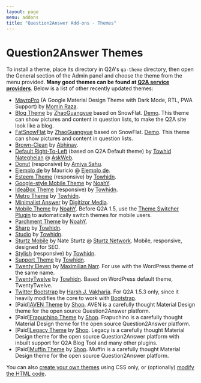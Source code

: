 ```yaml
---
layout: page
menu: addons
title: "Question2Answer Add-ons - Themes"
---
```


# Question2Answer Themes

To install a theme, place its directory in Q2A's `qa-theme` directory, then open the General section of the Admin panel and choose the theme from the menu provided. **Many good themes can be found at [Q2A service providers](/services/)**. Below is a list of other recently updated themes:

- [MayroPro](https://github.com/MominRaza/MayroPro) (A Google Material Design Theme with Dark Mode, RTL, PWA Support) by [Momin Raza](https://mominraza.github.io).
- [Blog Theme](https://github.com/ostack/qa-ostack-blog-theme) by [ZhaoGuangyue](https://www.linkedin.com/in/%E5%85%89%E8%B7%83-%E8%B5%B5-b58234146) based on SnowFlat. [Demo](https://www.ostack.cn). This theme can show pictures and content in question lists, to make the Q2A site look like a blog.
- [FatSnowFlat](https://github.com/ostack/qa-FatSnowFlat-theme) by [ZhaoGuangyue](https://www.linkedin.com/in/%E5%85%89%E8%B7%83-%E8%B5%B5-b58234146) based on SnowFlat. [Demo](https://www.ostack.cn). This theme can show pictures and content in question lists.
- [Brown-Clean](http://www.question2answer.org/qa/24972/new-free-theme-launched-brown-clean) by [Abhinav](http://www.question2answer.org/qa/user/abhik21).
- [Default Right-To-Left](http://www.question2answer.org/third-party/question2answer-theme-Default-R2L.zip) (based on Q2A Default theme) by [Towhid Nategheian](http://TowhidN.com/) @ [AskWeb](http://askweb.ir/).
- [Donut](https://github.com/amiyasahu/Donut) (responsive) by [Amiya Sahu](http://amiyasahu.com/).
- [Ejemplo de](http://www.ejemplode.com/q2a.zip) by Mauricio @ [Ejemplo de](http://www.ejemplode.com/preguntas/).
- [Esteem Theme](https://github.com/q2a-projects/Q2A-Esteem-Theme) (responsive) by [Towhidn](https://github.com/q2a-projects).
- [Google-style Mobile Theme](https://github.com/NoahY/q2a-google-mobile-theme) by [NoahY](http://www.question2answer.org/qa/user/NoahY).
- [IdeaBox Theme](https://github.com/q2a-projects/Q2A-IdeaBox-Theme) (responsive) by [Towhidn](https://github.com/q2a-projects).
- [Metro Theme](https://github.com/Towhidn/Q2A-Metro-Theme) by [Towhidn](https://github.com/q2a-projects).
- [Minimalist Answer](http://www.question2answer.org/qa/30250/theme-minimalist-answer-light-weight-social-enabled-theme) by [Digitizor Media](http://www.digitizormedia.com/).
- [Mobile Theme](https://github.com/NoahY/q2a-mobile-theme) by [NoahY](http://www.question2answer.org/qa/user/NoahY). Before Q2A 1.5, use the [Theme Switcher Plugin](https://github.com/NoahY/q2a-theme-switcher) to automatically switch themes for mobile users.
- [Parchment Theme](https://github.com/NoahY/q2a-parchment-theme) by [NoahY](http://www.question2answer.org/qa/user/NoahY).
- [Sharp](https://github.com/q2a-projects/Q2A-Sharp-Theme) by [Towhidn](https://github.com/q2a-projects).
- [Studio](https://github.com/q2a-projects/Q2A-Studio-Theme) by [Towhidn](https://github.com/q2a-projects).
- [Sturtz Mobile](https://github.com/Sturtz-Network/Sturtz-Mobile-QnA/) by Nate Sturtz @ [Sturtz Network](https://sturtz.ml/). Mobile, responsive, designed for SEO.
- [Stylish](https://github.com/q2a-projects/Q2A-Stylish-Theme) (responsive) by [Towhidn](https://github.com/q2a-projects).
- [Support Theme](https://github.com/q2a-projects/Q2A-Support-Theme) by [Towhidn](https://github.com/q2a-projects).
- [Twenty Eleven](http://devmx.de/en/themes/twentyeleven-fur-q2a) by [Maximilian Narr](http://devmx.de/). For use with the WordPress theme of the same name.
- [TwentyTwelve](https://github.com/q2a-projects/Q2A-TwentyTwelve) by [Towhidn](https://github.com/q2a-projects). Based on WordPress default theme, TwentyTwelve.
- [Twitter Bootstrap](https://github.com/harshjv/q2a-bootstrap) by [Harsh J. Vakharia](http://twitter.com/harshjv). For Q2A 1.5.3 only, since it heavily modifies the core to work with [Bootstrap](https://github.com/twitter/bootstrap).
- [Paid][AVEN Theme](https://heliochun.github.io/shop/aven/) by [Shop](https://heliochun.github.io/shop/). AVEN is a carefully thought Material Design theme for the open source Question2Answer platform.
- [Paid][Frapuchino Theme](https://heliochun.github.io/shop/frapuchino/) by [Shop](https://heliochun.github.io/shop/). Frapuchino is a carefully thought Material Design theme for the open source Question2Answer platform.
- [Paid][Legacy Theme](https://heliochun.github.io/shop/legacy/) by [Shop](https://heliochun.github.io/shop/). Legacy is a carefully thought Material Design theme for the open source Question2Answer platform with inbuilt support for Q2A Blog Tool and many other plugins.
- [Paid][Muffin Theme](https://heliochun.github.io/shop/muffin/) by [Shop](https://heliochun.github.io/shop/). Muffin is a carefully thought Material Design theme for the open source Question2Answer platform.

You can also [create your own themes](/themes/) using CSS only, or (optionally) [modify the HTML code](/themes/#creating-an-advanced-theme-for-question2answer).
